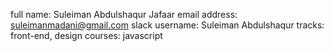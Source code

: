 full name: Suleiman Abdulshaqur Jafaar
email address: suleimanmadani@gmail.com 
slack username: Suleiman Abdulshaqur 
tracks: front-end, design 
courses: javascript
